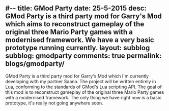 #--
title: GMod Party
date: 25-5-2015
desc: GMod Party is a third party mod for Garry's Mod which aims to reconstruct gameplay of the original three Mario Party games with a modernised framework. We have a very basic prototype running currently.
layout: subblog
subblog: gmodparty
comments: true
permalink: blogs/gmodparty/
---

GMod Party is a third party mod for Garry's Mod which I'm currently developing with my partner Saana. The project will be written entirely in Lua, conforming to the standards of GMod's Lua scripting API. The goal of this mod is to reconstruct gameplay of the original three Mario Party games with a modernised framework. The only thing we have right now is a basic prototype, it's really not going anywhere soon.
<!--more-->